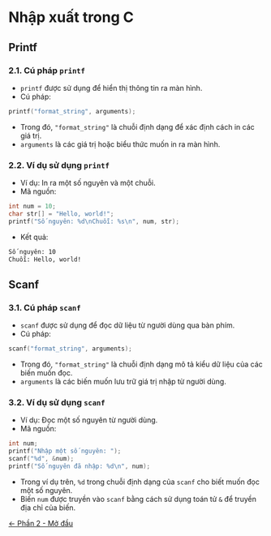 # Nhập xuất trong C

## Printf

### 2.1. Cú pháp `printf`

- `printf` được sử dụng để hiển thị thông tin ra màn hình.
- Cú pháp:

```c
printf("format_string", arguments);
```

- Trong đó, `"format_string"` là chuỗi định dạng để xác định cách in các giá trị.
- `arguments` là các giá trị hoặc biểu thức muốn in ra màn hình.

### 2.2. Ví dụ sử dụng `printf`

- Ví dụ: In ra một số nguyên và một chuỗi.
- Mã nguồn:

```c
int num = 10;
char str[] = "Hello, world!";
printf("Số nguyên: %d\nChuỗi: %s\n", num, str);
```

- Kết quả:

```bash
Số nguyên: 10
Chuỗi: Hello, world!
```

## Scanf

### 3.1. Cú pháp `scanf`

- `scanf` được sử dụng để đọc dữ liệu từ người dùng qua bàn phím.
- Cú pháp:

```c
scanf("format_string", arguments);
```

- Trong đó, `"format_string"` là chuỗi định dạng mô tả kiểu dữ liệu của các biến muốn đọc.
- `arguments` là các biến muốn lưu trữ giá trị nhập từ người dùng.

### 3.2. Ví dụ sử dụng `scanf`

- Ví dụ: Đọc một số nguyên từ người dùng.
- Mã nguồn:

```c
int num;
printf("Nhập một số nguyên: ");
scanf("%d", &num);
printf("Số nguyên đã nhập: %d\n", num);
```

- Trong ví dụ trên, `%d` trong chuỗi định dạng của `scanf` cho biết muốn đọc một số nguyên.
- Biến `num` được truyền vào `scanf` bằng cách sử dụng toán tử `&` để truyền địa chỉ của biến.

[<- Phần 2 - Mở đầu](https://github.com/tripleseven190504/c/blob/main/Phan2-HelloWorld.md)
